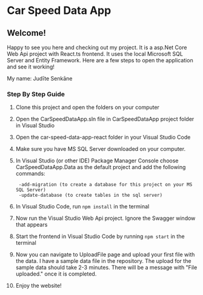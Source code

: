 # Car Speed Data App
## Welcome!

<p>Happy to see you here and checking out my project. It is a asp.Net Core Web Api project with React.ts frontend. It uses the local Microsoft SQL Server and Entity Framework. Here are a few steps to open the application and see it working!</p>

<p>My name: Judīte Senkāne</p>

### Step By Step Guide
1. Clone this project and open the folders on your computer
1. Open the CarSpeedDataApp.sln file in CarSpeedDataApp project folder in Visual Studio
1. Open the car-speed-data-app-react folder in your Visual Studio Code
1. Make sure you have MS SQL Server downloaded on your computer.
1. In Visual Studio (or other IDE) Package Manager Console choose CarSpeedDataApp.Data as the default project and add the following commands:

		-add-migration (to create a database for this project on your MS SQL Server)
		-update-database (to create tables in the sql server)

1. In Visual Studio Code, run ```npm install``` in the terminal
1. Now run the Visual Studio Web Api project. Ignore the Swagger window that appears
1. Start the frontend in Visual Studio Code by running ```npm start``` in the terminal
1. Now you can navigate to UploadFile page and upload your first file with the data. I have a sample data file in the repository. The upload for the sample data should take 2-3 minutes. There will be a message with "File uploaded." once it is completed.
1. Enjoy the website!

